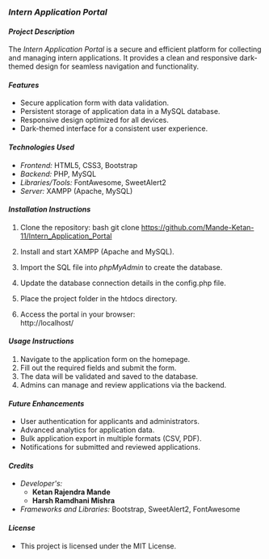 ### *Intern Application Portal*

#### *Project Description*
The *Intern Application Portal* is a secure and efficient platform for collecting and managing intern applications. It provides a clean and responsive dark-themed design for seamless navigation and functionality.

#### *Features*
- Secure application form with data validation.  
- Persistent storage of application data in a MySQL database.  
- Responsive design optimized for all devices.  
- Dark-themed interface for a consistent user experience.  

#### *Technologies Used*
- *Frontend:* HTML5, CSS3, Bootstrap  
- *Backend:* PHP, MySQL  
- *Libraries/Tools:* FontAwesome, SweetAlert2  
- *Server:* XAMPP (Apache, MySQL)

#### *Installation Instructions*
1. Clone the repository:
   bash
   git clone https://github.com/Mande-Ketan-11/Intern_Application_Portal
   
2. Install and start XAMPP (Apache and MySQL).  
3. Import the SQL file into *phpMyAdmin* to create the database.  
4. Update the database connection details in the config.php file.  
5. Place the project folder in the htdocs directory.  
6. Access the portal in your browser:  
   http://localhost/<project-folder>  

#### *Usage Instructions*
1. Navigate to the application form on the homepage.  
2. Fill out the required fields and submit the form.  
3. The data will be validated and saved to the database.  
4. Admins can manage and review applications via the backend.

#### *Future Enhancements*
- User authentication for applicants and administrators.  
- Advanced analytics for application data.  
- Bulk application export in multiple formats (CSV, PDF).  
- Notifications for submitted and reviewed applications.  

#### *Credits*
- *Developer's:*
  - **Ketan Rajendra Mande**
  - **Harsh Ramdhani Mishra**
- *Frameworks and Libraries:* Bootstrap, SweetAlert2, FontAwesome

#### *License*
- This project is licensed under the MIT License.
